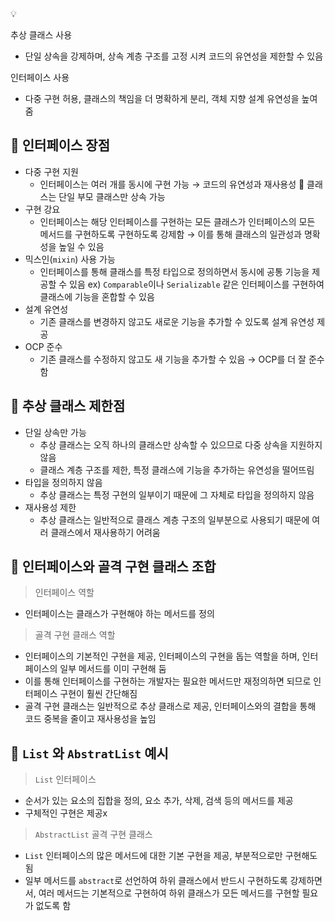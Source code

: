 <aside>
💡

추상 클래스 사용

- 단일 상속을 강제하며, 상속 계층 구조를 고정 시켜 코드의 유연성을 제한할 수 있음

인터페이스 사용

- 다중 구현 허용, 클래스의 책임을 더 명확하게 분리, 객체 지향 설계 유연성을 높여줌
</aside>

## 📌 인터페이스 장점

- 다중 구현 지원
    - 인터페이스는 여러 개를 동시에 구현 가능 → 코드의 유연성과 재사용성 🔼
      클래스는 단일 부모 클래스만 상속 가능
- 구현 강요
    - 인터페이스는 해당 인터페이스를 구현하는 모든 클래스가 인터페이스의 모든 메서드를 구현하도록 구현하도록 강제함
      → 이를 통해 클래스의 일관성과 명확성을 높일 수 있음
- 믹스인(`mixin`) 사용 가능
    - 인터페이스를 통해 클래스를 특정 타입으로 정의하면서 동시에 공통 기능을 제공할 수 있음
      ex) `Comparable`이나 `Serializable` 같은 인터페이스를 구현하여 클래스에 기능을 혼합할 수 있음
- 설계 유연성
    - 기존 클래스를 변경하지 않고도 새로운 기능을 추가할 수 있도록 설계 유연성 제공
- OCP 준수
    - 기존 클래스를 수정하지 않고도 새 기능을 추가할 수 있음
      → OCP를 더 잘 준수함

## 📌 추상 클래스 제한점

- 단일 상속만 가능
    - 추상 클래스는 오직 하나의 클래스만 상속할 수 있으므로 다중 상속을 지원하지 않음
    - 클래스 계층 구조를 제한, 특정 클래스에 기능을 추가하는 유연성을 떨어뜨림
- 타입을 정의하지 않음
    - 추상 클래스는 특정 구현의 일부이기 때문에 그 자체로 타입을 정의하지 않음
- 재사용성 제한
    - 추상 클래스는 일반적으로 클래스 계층 구조의 일부분으로 사용되기 때문에 여러 클래스에서 재사용하기 어려움

## 📌 인터페이스와 골격 구현 클래스 조합

> 인터페이스 역할
>
- 인터페이스는 클래스가 구현해야 하는 메서드를 정의

> 골격 구현 클래스 역할
>
- 인터페이스의 기본적인 구현을 제공,
  인터페이스의 구현을 돕는 역할을 하며, 인터페이스의 일부 메서드를 이미 구현해 둠
- 이를 통해 인터페이스를 구현하는 개발자는 필요한 메서드만 재정의하면 되므로 인터페이스 구현이 훨씬 간단해짐
- 골격 구현 클래스는 일반적으로 추상 클래스로 제공, 인터페이스와의 결합을 통해 코드 중복을 줄이고 재사용성을 높임

## 📌 `List` 와 `AbstratList` 예시

> `List` 인터페이스
>
- 순서가 있는 요소의 집합을 정의, 요소 추가, 삭제, 검색 등의 메서드를 제공
- 구체적인 구현은 제공x

> `AbstractList` 골격 구현 클래스
>
- `List` 인터페이스의 많은 메서드에 대한 기본 구현을 제공, 부분적으로만 구현해도 됨
- 일부 메서드를 `abstract`로 선언하여 하위 클래스에서 반드시 구현하도록 강제하면서, 여러 메서드는 기본적으로 구현하여 하위 클래스가 모든 메서드를 구현할 필요가 없도록 함
